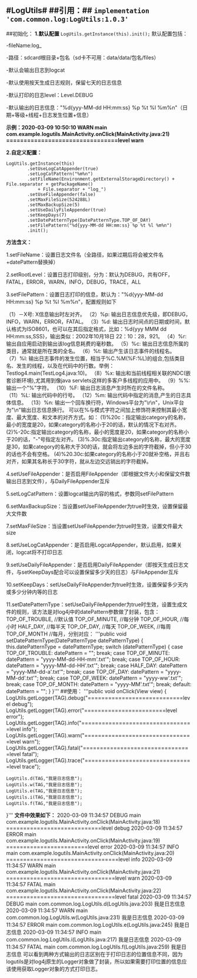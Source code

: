 #LogUtils#
##引用：##
`implementation 'com.common.log:LogUtils:1.0.3'`
-------
##初始化：
**1.默认配置**
`LogUtils.getInstance(this).init();`
默认配置包括：

-fileName:log_

-路径：sdcard根目录+包名（sd卡不可用：data/data/包名/files）

-默认会输出日志到logcat

-默认使用按天生成日志规则，保留七天的日志信息

-默认打印的日志level：Level.DEBUG

-默认输出的日志信息："%d{yyy-MM-dd HH:mm:ss} %p %t %l %m%n"（日期+等级+线程+日志发生位置+信息）

**示例：2020-03-09 10:50:10 WARN main com.example.logutils.MainActivity.onClick(MainActivity.java:21) ================================level warn**

**2.自定义配置：**
```
LogUtils.getInstance(this)
        .setUseLogCatAppender(true)
        .setLogCatPattern("%m%n")
        .setFileName(Environment.getExternalStorageDirectory() + File.separator + getPackageName()
            + File.separator + "log_")
        .setUseFileAppender(false)
        .setMaxFileSize(524288L)
        .setMaxBackupSize(5)
        .setUseDailyFileAppender(true)
        .setKeepDays(7)
        .setDatePatternType(DatePatternType.TOP_OF_DAY)
        .setFilePattern("%d{yyy-MM-dd HH:mm:ss} %p %t %l %m%n")
        .init();
```
**方法含义：**

1.setFileName：设置日志文件名（全路径，如果过期后将会被文件名+datePattern替换掉）

2.setRootLevel：设置日志打印级别，分为：默认为DEBUG，共有OFF，FATAL，ERROR，WARN，INFO，DEBUG，TRACE，ALL

3.setFilePattern：设置日志打印的信息，默认为："%d{yyy-MM-dd HH:mm:ss} %p %t %l %m%n"，配置规则如下

（1）－X号: X信息输出时左对齐。
（2）%p: 输出日志信息优先级，即DEBUG，INFO，WARN，ERROR，FATAL。
（3）%d: 输出日志时间点的日期或时间，默认格式为ISO8601，也可以在其后指定格式，比如：%d{yyy MMM dd HH:mm:ss,SSS}，输出类似：2002年10月18日 22：10：28，921。
（4）%r: 输出自应用启动到输出该log信息耗费的毫秒数。
（5）%c: 输出日志信息所属的类目，通常就是所在类的全名。
（6）%t: 输出产生该日志事件的线程名。
（7）%l: 输出日志事件的发生位置，相当于%C.%M(%F:%L)的组合,包括类目名、发生的线程，以及在代码中的行数。举例：Testlog4.main(TestLog4.java:10)。
（8）%x: 输出和当前线程相关联的NDC(嵌套诊断环境),尤其用到像java servlets这样的多客户多线程的应用中。
（9）%%: 输出一个"%"字符。
（10）%F: 输出日志消息产生时所在的文件名称。
（11）%L: 输出代码中的行号。
（12）%m: 输出代码中指定的消息,产生的日志具体信息。
（13）%n: 输出一个回车换行符，Windows平台为"\r\n"，Unix平台为"\n"输出日志信息换行。
可以在%与模式字符之间加上修饰符来控制其最小宽度、最大宽度、和文本的对齐方式。如：
(1)%20c：指定输出category的名称，最小的宽度是20，如果category的名称小于20的话，默认的情况下右对齐。
(2)%-20c:指定输出category的名称，最小的宽度是20，如果category的名称小于20的话，"-"号指定左对齐。
(3)%.30c:指定输出category的名称，最大的宽度是30，如果category的名称大于30的话，就会将左边多出的字符截掉，但小于30的话也不会有空格。
(4)%20.30c:如果category的名称小于20就补空格，并且右对齐，如果其名称长于30字符，就从左边交远销出的字符截掉。

4.setUseFileAppender：是否启用FileAppender（即根据文件大小和保留文件数输出日志到文件），与DailyFileAppender互斥

5.setLogCatPattern：设置logcat输出内容的格式，参数同setFilePattern

6.setMaxBackupSize：当设置setUseFileAppender为true时生效，设置保留最大文件数

7.setMaxFileSize：当设置setUseFileAppender为true时生效，设置文件最大size

8.setUseLogCatAppender：是否启用LogcatAppender，默认启用，如果关闭，logcat将不打印日志

9.setUseDailyFileAppender：是否启用DailyFileAppender（即按天生成日志文件，与setKeepDays配合可以设置保留多少天的日志）与FileAppender互斥

10.setKeepDays：setUseDailyFileAppender为true时生效，设置保留多少天内或多少分钟内等的日志

11.setDatePatternType：setUseDailyFileAppender为true时生效，设置生成文件的规则，该方法是对log4j中的datePattern参数做了封装，包含：TOP_OF_TROUBLE, //默认值 TOP_OF_MINUTE, //每分钟 TOP_OF_HOUR, //每小时 HALF_DAY, //每半天 TOP_OF_DAY, //每天 TOP_OF_WEEK, //每周 TOP_OF_MONTH //每月，分别对应：
'''public void setDatePatternType(DatePatternType datePatternType) {
    this.datePatternType = datePatternType;
    switch (datePatternType) {
      case TOP_OF_TROUBLE:
        datePattern = "";
        break;
      case TOP_OF_MINUTE:
        datePattern = "yyyy-MM-dd-HH-mm'.txt'";
        break;
      case TOP_OF_HOUR:
        datePattern = "yyyy-MM-dd-HH'.txt'";
        break;
      case HALF_DAY:
        datePattern = "yyyy-MM-dd-a'.txt'";
        break;
      case TOP_OF_DAY:
        datePattern = "yyyy-MM-dd'.txt'";
        break;
      case TOP_OF_WEEK:
        datePattern = "yyyy-ww'.txt'";
        break;
      case TOP_OF_MONTH:
        datePattern = "yyyy-MM'.txt'";
        break;
      default:
        datePattern = "";
    }
  }'''
##使用：
  '''public void onClick(View view) {
    LogUtils.getLogger(TAG).debug("============================level debug");
    LogUtils.getLogger(TAG).error("========================level error");
    LogUtils.getLogger(TAG).info("=================================level info");
    LogUtils.getLogger(TAG).warn("================================level warn");
    LogUtils.getLogger(TAG).fatal("================================level fatal");
    LogUtils.getLogger(TAG).trace("================================level trace");

    LogUtils.d(TAG,"我是日志信息");
    LogUtils.w(TAG,"我是日志信息");
    LogUtils.e(TAG,"我是日志信息");
    LogUtils.i(TAG,"我是日志信息");
    LogUtils.f(TAG,"我是日志信息");
  }'''
**文件中效果如下：**
2020-03-09 11:34:57 DEBUG main com.example.logutils.MainActivity.onClick(MainActivity.java:18) ============================level debug
2020-03-09 11:34:57 ERROR main com.example.logutils.MainActivity.onClick(MainActivity.java:19) ========================level error
2020-03-09 11:34:57 INFO main com.example.logutils.MainActivity.onClick(MainActivity.java:20) =================================level info
2020-03-09 11:34:57 WARN main com.example.logutils.MainActivity.onClick(MainActivity.java:21) ================================level warn
2020-03-09 11:34:57 FATAL main com.example.logutils.MainActivity.onClick(MainActivity.java:22) ================================level fatal
2020-03-09 11:34:57 DEBUG main com.common.log.LogUtils.d(LogUtils.java:203) 我是日志信息
2020-03-09 11:34:57 WARN main com.common.log.LogUtils.w(LogUtils.java:231) 我是日志信息
2020-03-09 11:34:57 ERROR main com.common.log.LogUtils.e(LogUtils.java:245) 我是日志信息
2020-03-09 11:34:57 INFO main com.common.log.LogUtils.i(LogUtils.java:217) 我是日志信息
2020-03-09 11:34:57 FATAL main com.common.log.LogUtils.f(LogUtils.java:259) 我是日志信息
可以看到两种方式输出的日志区别在于打印日志的位置信息不同，因为logutils是对log4j原生的Logger对象做了封装，所以如果需要打印位置的信息应该使用获取Logger对象的方式打印日志。
